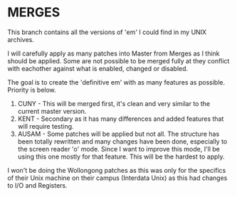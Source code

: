 # MERGES

This branch contains all the versions of 'em' I could find in my UNIX archives.

I will carefully apply as many patches into Master from Merges as I think should be applied.  Some
are not possible to be merged fully at they conflict with eachother against what is enabled, changed or disabled.

The goal is to create the 'definitive em' with as many features as possible.  Priority is below.

1. CUNY - This will be merged first, it's clean and very similar to the current master version.
2. KENT - Secondary as it has many differences and added features that will require testing.
3. AUSAM - Some patches will be applied but not all.  The structure has been totally rewritten and many changes
  have been done, especially to the screen reader 'o' mode.  Since I want to improve this mode, I'll be using this one
  mostly for that feature.  This will be the hardest to apply.
  
I won't be doing the Wollongong patches as this was only for the specifics of their Unix machine on their campus (Interdata Unix) as this had changes to I/O and Registers.
